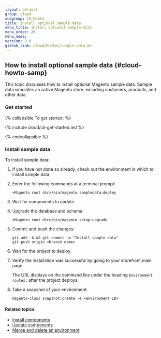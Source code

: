 ```yaml
---
layout: default
group: cloud
subgroup: 10_howto
title: Install optional sample data
menu_title: Install optional sample data
menu_order: 20
menu_node: 
version: 2.0
github_link: cloud/howtos/sample-data.md
---
```


## How to install optional sample data {#cloud-howto-samp}
This topic discusses how to install optional Magento sample data. Sample data simulates an active Magento store, including customers, products, and other data.

### Get started

{% collapsible To get started: %}

{% include cloud/cli-get-started.md %}

{% endcollapsible %}

### Install sample data
To install sample data:

1.	If you have not done so already, check out the environment in which to install sample data.
2.	Enter the following commands at a terminal prompt:

		<Magento root dir>/bin/magento sampledata:deploy
3.	Wait for components to update.
4.	Upgrade the database and schema:

		<Magento root dir>/bin/magento setup:upgrade
4.	Commit and push the changes:

		git add -A && git commit -m "Install sample data"
		git push origin <branch name>
3.	Wait for the project to deploy.
4.	Verify the installation was successful by going to your storefront main page.

	The URL displays on the command line under the heading `Environment routes:` after the project deploys.
5.	Take a snapshot of your environment:

		magento-cloud snapshot:create -e <environment ID>

#### Related topics
*	[Install components]({{page.baseurl}}cloud/howtos/install-components.html)
*	[Update components]({{page.baseurl}}cloud/howtos/update-components.html)
*	[Merge and delete an environment]({{page.baseurl}}cloud/howtos/environment-tutorial-env-merge.html)
